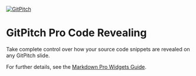 [![GitPitch](https://gitpitch.com/assets/badge.svg)](https://gitpitch.com/gitpitch/pro-code-revealing)

# GitPitch Pro Code Revealing

Take complete control over how your source code snippets are revealed on any GitPitch slide.

For further details, see the [Markdown Pro Widgets Guide](https://gitpitch.com/docs/code-features/pro-code-revealing).

